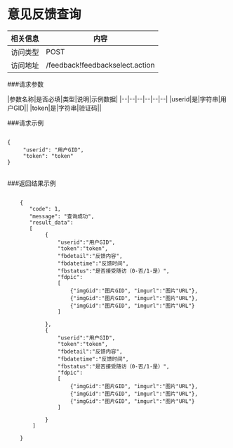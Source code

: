 # 意见反馈查询
|相关信息|内容|
|--|--|
|访问类型|POST|
|访问地址|/feedback!feedbackselect.action|

###请求参数

|参数名称|是否必填|类型|说明|示例数据|
|--|--|--|--|--|--|
|userid|是|字符串|用户GID||
|token|是|字符串|验证码||

###请求示例
<pre>
<code>
{
     "userid": "用户GID",
     "token": "token"
}
</code>
</pre>

###返回结果示例

<pre>
<code>
    {
       "code": 1,
       "message": "查询成功",
       "result_data":
       [
            {
                "userid":"用户GID",
                "token":"token",
                "fbdetail":"反馈内容",
                "fbdatetime":"反馈时间",
                "fbstatus":"是否接受随访（0-否/1-是）",
                "fdpic":
                [
                    {"imgGid":"图片GID", "imgurl":"图片"URL"},
                    {"imgGid":"图片GID", "imgurl":"图片"URL"},
                    {"imgGid":"图片GID", "imgurl":"图片"URL"}
                ]

            },
            {
                "userid":"用户GID",
                "token":"token",
                "fbdetail":"反馈内容",
                "fbdatetime":"反馈时间",
                "fbstatus":"是否接受随访（0-否/1-是）",
                "fdpic":
                [
                    {"imgGid":"图片GID", "imgurl":"图片"URL"},
                    {"imgGid":"图片GID", "imgurl":"图片"URL"},
                    {"imgGid":"图片GID", "imgurl":"图片"URL"}
                ]

            }
        ]

    }



</code>
</pre>
